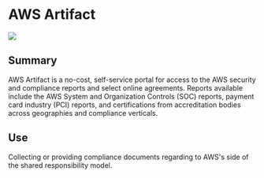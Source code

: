 # AWS Artifact

![](https://explore.skillbuilder.aws/files/a/w/aws_prod1_docebosaas_com/1721149200/GkyF8Mg8z4_WVdL503GbNw/tincan/1795780_1704469401_o_1hjd4l7tc11hedc913i09dklbhj_zip/assets/GTULSFc6387fdYrv_kpdkwoqbpYYKguOy.png)

## Summary

AWS Artifact is a no-cost, self-service portal for access to the AWS security and compliance reports and select online agreements. Reports available include the AWS System and Organization Controls (SOC) reports, payment card industry (PCI) reports, and certifications from accreditation bodies across geographies and compliance verticals.

## Use

Collecting or providing compliance documents regarding to AWS's side of the shared responsibility model. 
